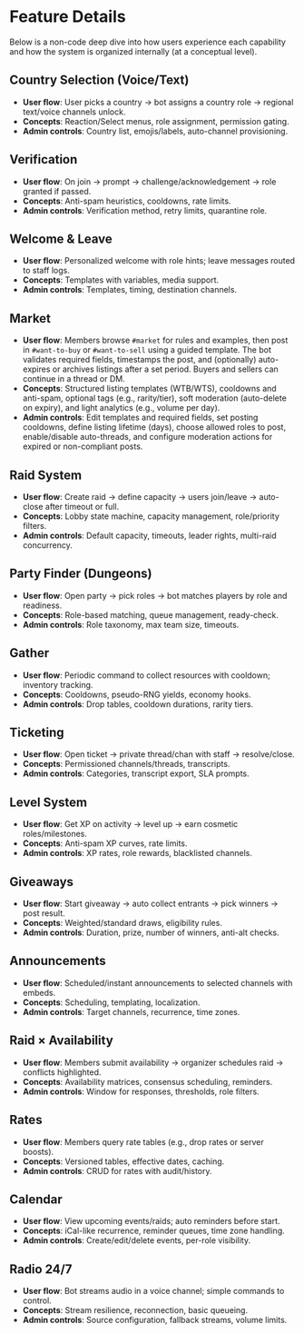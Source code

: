 # Feature Details

Below is a non-code deep dive into how users experience each capability and how the system is organized internally (at a conceptual level).

## Country Selection (Voice/Text)
- **User flow**: User picks a country → bot assigns a country role → regional text/voice channels unlock.
- **Concepts**: Reaction/Select menus, role assignment, permission gating.
- **Admin controls**: Country list, emojis/labels, auto-channel provisioning.

## Verification
- **User flow**: On join → prompt → challenge/acknowledgement → role granted if passed.
- **Concepts**: Anti-spam heuristics, cooldowns, rate limits.
- **Admin controls**: Verification method, retry limits, quarantine role.

## Welcome & Leave
- **User flow**: Personalized welcome with role hints; leave messages routed to staff logs.
- **Concepts**: Templates with variables, media support.
- **Admin controls**: Templates, timing, destination channels.

## Market
- **User flow**: Members browse `#market` for rules and examples, then post in `#want-to-buy` or `#want-to-sell` using a guided template. The bot validates required fields, timestamps the post, and (optionally) auto-expires or archives listings after a set period. Buyers and sellers can continue in a thread or DM.
- **Concepts**: Structured listing templates (WTB/WTS), cooldowns and anti-spam, optional tags (e.g., rarity/tier), soft moderation (auto-delete on expiry), and light analytics (e.g., volume per day).
- **Admin controls**: Edit templates and required fields, set posting cooldowns, define listing lifetime (days), choose allowed roles to post, enable/disable auto-threads, and configure moderation actions for expired or non-compliant posts.


## Raid System
- **User flow**: Create raid → define capacity → users join/leave → auto-close after timeout or full.
- **Concepts**: Lobby state machine, capacity management, role/priority filters.
- **Admin controls**: Default capacity, timeouts, leader rights, multi-raid concurrency.

## Party Finder (Dungeons)
- **User flow**: Open party → pick roles → bot matches players by role and readiness.
- **Concepts**: Role-based matching, queue management, ready-check.
- **Admin controls**: Role taxonomy, max team size, timeouts.

## Gather
- **User flow**: Periodic command to collect resources with cooldown; inventory tracking.
- **Concepts**: Cooldowns, pseudo-RNG yields, economy hooks.
- **Admin controls**: Drop tables, cooldown durations, rarity tiers.

## Ticketing
- **User flow**: Open ticket → private thread/chan with staff → resolve/close.
- **Concepts**: Permissioned channels/threads, transcripts.
- **Admin controls**: Categories, transcript export, SLA prompts.

## Level System
- **User flow**: Get XP on activity → level up → earn cosmetic roles/milestones.
- **Concepts**: Anti-spam XP curves, rate limits.
- **Admin controls**: XP rates, role rewards, blacklisted channels.

## Giveaways
- **User flow**: Start giveaway → auto collect entrants → pick winners → post result.
- **Concepts**: Weighted/standard draws, eligibility rules.
- **Admin controls**: Duration, prize, number of winners, anti-alt checks.

## Announcements
- **User flow**: Scheduled/instant announcements to selected channels with embeds.
- **Concepts**: Scheduling, templating, localization.
- **Admin controls**: Target channels, recurrence, time zones.

## Raid × Availability
- **User flow**: Members submit availability → organizer schedules raid → conflicts highlighted.
- **Concepts**: Availability matrices, consensus scheduling, reminders.
- **Admin controls**: Window for responses, thresholds, role filters.

## Rates
- **User flow**: Members query rate tables (e.g., drop rates or server boosts).
- **Concepts**: Versioned tables, effective dates, caching.
- **Admin controls**: CRUD for rates with audit/history.

## Calendar
- **User flow**: View upcoming events/raids; auto reminders before start.
- **Concepts**: iCal-like recurrence, reminder queues, time zone handling.
- **Admin controls**: Create/edit/delete events, per-role visibility.

## Radio 24/7
- **User flow**: Bot streams audio in a voice channel; simple commands to control.
- **Concepts**: Stream resilience, reconnection, basic queueing.
- **Admin controls**: Source configuration, fallback streams, volume limits.
